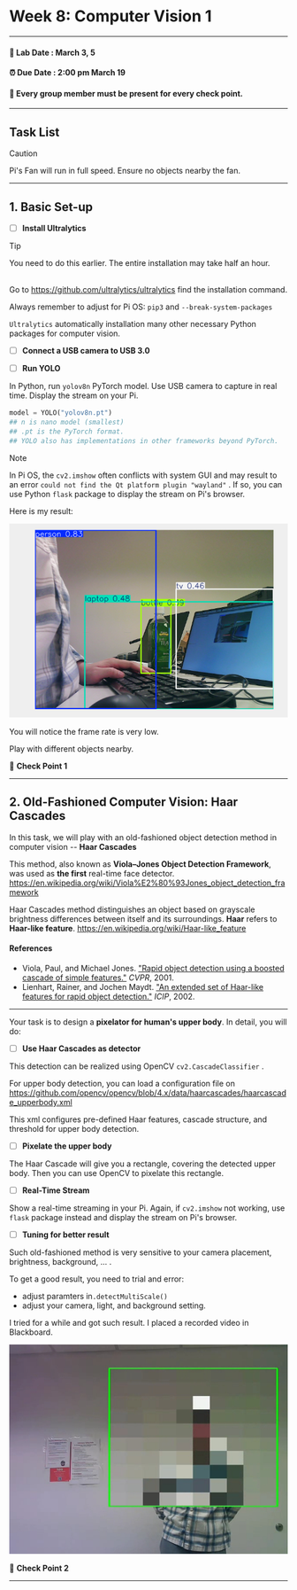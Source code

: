 # Week 8: Computer Vision 1

---------------
#### :dizzy: **Lab Date :** March 3, 5
#### :alarm_clock: **Due Date :** 2:00 pm March 19   
#### :pencil: Every group member must be present for every check point.
-------------------

## Task List
> [!CAUTION]
> Pi's Fan will run in full speed. Ensure no objects nearby the fan.

------------------
## 1. Basic Set-up

- [ ] **Install Ultralytics**

> [!TIP]
> You need to do this earlier. The entire installation may take half an hour.
> 
<br>Go to https://github.com/ultralytics/ultralytics find the installation command.

Always remember to adjust for Pi OS: ```pip3``` and ```--break-system-packages```

```Ultralytics``` automatically installation many other necessary Python packages for computer vision. 

- [ ] **Connect a USB camera to USB 3.0**

- [ ] **Run YOLO**

In Python, run ```yolov8n``` PyTorch model. Use USB camera to capture in real time. Display the stream on your Pi.

  ```python
  model = YOLO("yolov8n.pt")
  ## n is nano model (smallest)
  ## .pt is the PyTorch format. 
  ## YOLO also has implementations in other frameworks beyond PyTorch.
  ```
  
> [!NOTE]
>In Pi OS, the  ```cv2.imshow``` often conflicts with system GUI and may result to an error ```could not find the Qt platform plugin "wayland"``` . If so, you can use Python ```flask``` package to display the stream on Pi's browser.
  
Here is my result:

<img src="Pic/testyolo.png" width="600"/>

You will notice the frame rate is very low. 
  
Play with different objects nearby.

🎉 **Check Point 1**

------------------
## 2. Old-Fashioned Computer Vision: Haar Cascades

In this task, we will play with an old-fashioned object detection method in computer vision -- **Haar Cascades**

This method, also known as **Viola–Jones Object Detection Framework**, was used as **the first** real-time face detector. https://en.wikipedia.org/wiki/Viola%E2%80%93Jones_object_detection_framework 

Haar Cascades method distinguishes an object based on grayscale brightness differences between itself and its surroundings. **Haar** refers to **Haar-like feature**.  https://en.wikipedia.org/wiki/Haar-like_feature

#### References

- Viola, Paul, and Michael Jones. ["Rapid object detection using a boosted cascade of simple features."](https://ieeexplore.ieee.org/document/990517) *CVPR*, 2001.
- Lienhart, Rainer, and Jochen Maydt. ["An extended set of Haar-like features for rapid object detection."](https://ieeexplore.ieee.org/document/1038171) *ICIP*, 2002.

------------

Your task is to design a **pixelator for human's upper body**. In detail, you will do:

- [ ] **Use Haar Cascades as detector**

This detection can be realized using OpenCV ```cv2.CascadeClassifier``` . 

For upper body detection, you can load a configuration file on https://github.com/opencv/opencv/blob/4.x/data/haarcascades/haarcascade_upperbody.xml  

This xml configures pre-defined Haar features, cascade structure, and threshold for upper body detection. 

- [ ] **Pixelate the upper body**

The Haar Cascade will give you a rectangle, covering the detected upper body. Then you can use OpenCV to pixelate this rectangle.

- [ ] **Real-Time Stream**

Show a real-time streaming in your Pi. Again, if ```cv2.imshow``` not working, use ```flask``` package instead and display the stream on Pi's browser.

- [ ] **Tuning for better result**

Such old-fashioned method is very sensitive to your camera placement, brightness, background, ... .

To get a good result, you need to trial and error: 
* adjust paramters in```.detectMultiScale()```
* adjust your camera, light, and background setting.

I tried for a while and got such result. I placed a recorded video in Blackboard.

<img src="Pic/pixelatedme.jpg" width="600"/>

🎉 **Check Point 2**


---
